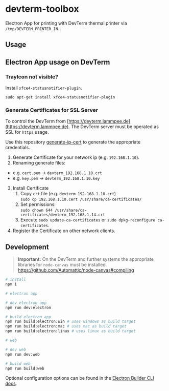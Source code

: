 # devterm-toolbox

Electron App for printing with DevTerm thermal printer via `/tmp/DEVTERM_PRINTER_IN`.

## Usage

## Electron App usage on DevTerm

### TrayIcon not visible?

Install `xfce4-statusnotifier-plugin`.

```
sudo apt-get install xfce4-statusnotifier-plugin
```

### Generate Certificates for SSL Server

To control the DevTerm from [https://devterm.lammpee.de](https://devterm.lammpee.de). 
The DevTerm server must be operated as SSL for `https` usage.

Use this repository [generate-ip-cert](https://github.com/antelle/generate-ip-cert) to generate the appropriate credentials.  

1. Generate Certificate for your network ip (e.g. `192.168.1.10`).
2. Renaming generate files:
  - e.g. `cert.pem` -> `devterm_192.168.1.10.crt`
  - e.g. `key.pem` -> `devterm_192.168.1.10.key`
3. Install Certificate
   1. Copy `crt` file (e.g. `devterm_192.168.1.10.crt`)  
      `sudo cp 192.168.1.10.cert /usr/share/ca-certificates/`
   2. Set permissions:   
      `sudo chown 644 /usr/share/ca-certificates/devterm_192.168.1.14.crt`
   3. Execute `sudo update-ca-certificates` or `sudo dpkg-reconfigure ca-certificates`.
4. Register the Certificate on other network clients. 



## Development


> **Important:** On the DevTerm and further systems the appropriate libraries for `node-canvas` must be installed.  https://github.com/Automattic/node-canvas#compiling 


```bash
# install
npm i 

# electron app

# dev electron app
npm run dev:electron

# build electron app
npm run build:electron:win # uses windows as build target
npm run build:electron:mac # uses mac as build target
npm run build:electron:linux # uses linux as build target

# web

# dev web
npm run dev:web

# build web
npm run build:web

```

Optional configuration options can be found in the [Electron Builder CLI docs](https://www.electron.build/cli.html).
